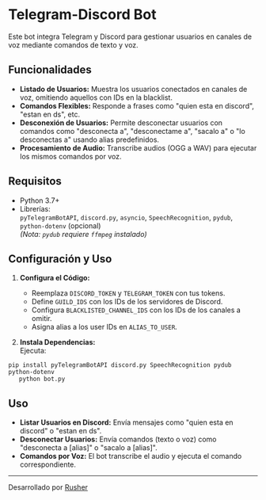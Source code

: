 # Telegram-Discord Bot

Este bot integra Telegram y Discord para gestionar usuarios en canales de voz mediante comandos de texto y voz.

## Funcionalidades
- **Listado de Usuarios:** Muestra los usuarios conectados en canales de voz, omitiendo aquellos con IDs en la blacklist.
- **Comandos Flexibles:** Responde a frases como "quien esta en discord", "estan en ds", etc.
- **Desconexión de Usuarios:** Permite desconectar usuarios con comandos como "desconecta a", "desconectame a", "sacalo a" o "lo desconectas a" usando alias predefinidos.
- **Procesamiento de Audio:** Transcribe audios (OGG a WAV) para ejecutar los mismos comandos por voz.

## Requisitos
- Python 3.7+
- Librerías:  
  `pyTelegramBotAPI`, `discord.py`, `asyncio`, `SpeechRecognition`, `pydub`, `python-dotenv` (opcional)  
  *(Nota: `pydub` requiere `ffmpeg` instalado)*

## Configuración y Uso
1. **Configura el Código:**  
   - Reemplaza `DISCORD_TOKEN` y `TELEGRAM_TOKEN` con tus tokens.
   - Define `GUILD_IDS` con los IDs de los servidores de Discord.
   - Configura `BLACKLISTED_CHANNEL_IDS` con los IDs de los canales a omitir.
   - Asigna alias a los user IDs en `ALIAS_TO_USER`.

2. **Instala Dependencias:**  
   Ejecuta:
```   
pip install pyTelegramBotAPI discord.py SpeechRecognition pydub python-dotenv
   python bot.py
```
## Uso
- **Listar Usuarios en Discord:** Envía mensajes como "quien esta en discord" o "estan en ds".
- **Desconectar Usuarios:** Envía comandos (texto o voz) como "desconecta a [alias]" o "sacalo a [alias]".
- **Comandos por Voz:** El bot transcribe el audio y ejecuta el comando correspondiente.

---

Desarrollado por [Rusher](https://www.rusher.net.ar/)
